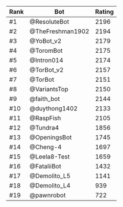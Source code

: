 Rank|Bot|Rating
---|---|---
#1|@ResoluteBot|2196
#2|@TheFreshman1902|2194
#3|@YoBot_v2|2179
#4|@ToromBot|2175
#5|@Intron014|2174
#6|@TorBot_v2|2157
#7|@TorBot|2151
#8|@VariantsTop|2150
#9|@faith_bot|2144
#10|@duythong1402|2133
#11|@RaspFish|2105
#12|@Tundra4|1856
#13|@OpeningsBot|1745
#14|@Cheng-4|1697
#15|@Leela8-Test|1659
#16|@FataliiBot|1432
#17|@Demolito_L5|1141
#18|@Demolito_L4|939
#19|@pawnrobot|722
